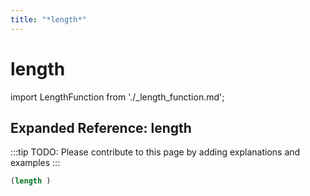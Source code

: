 ```yaml
---
title: "*length*"
---
```


# length

import LengthFunction from './_length_function.md';

<LengthFunction />

## Expanded Reference: length

:::tip
TODO: Please contribute to this page by adding explanations and examples
:::

```lisp
(length )
```
